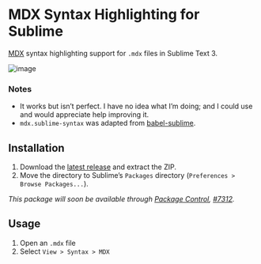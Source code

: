 # MDX Syntax Highlighting for Sublime

[MDX](https://github.com/mdx-js/mdx) syntax highlighting support for `.mdx` files in Sublime Text 3.

![image](https://user-images.githubusercontent.com/359871/46480043-fea47980-c7b5-11e8-9dd4-9e39066d22f3.png)

### Notes
- It works but isn’t perfect. I have no idea what I’m doing; and I could use and would appreciate help improving it.
- `mdx.sublime-syntax` was adapted from [babel-sublime](https://github.com/babel/babel-sublime).

## Installation

1. Download the [latest release](https://github.com/jonsuh/mdx-sublime/archive/master.zip) and extract the ZIP.
2. Move the directory to Sublime’s `Packages` directory (`Preferences > Browse Packages...`).

*This package will soon be available through [Package Control](https://packagecontrol.io/installation), [#7312](https://github.com/wbond/package_control_channel/pull/7312).*

## Usage

1. Open an `.mdx` file
2. Select `View > Syntax > MDX`
